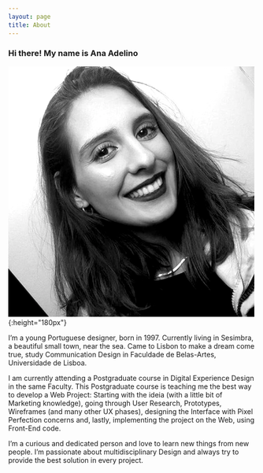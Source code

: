 ```yaml
---
layout: page
title: About
---
```


### Hi there! My name is Ana Adelino

![my face](/assets/images/eu.png){:height="180px"}

I’m a young Portuguese designer, born in 1997. Currently living in Sesimbra, a beautiful small town, near the sea. Came to Lisbon to make a dream come true, study Communication Design in Faculdade de Belas-Artes, Universidade de Lisboa.

I am currently attending a Postgraduate course in Digital Experience Design in the same Faculty. This Postgraduate course is teaching me the best way to develop a Web Project: Starting with the ideia (with a little bit of Marketing knowledge), going through User Research, Prototypes, Wireframes (and many other UX phases), designing the Interface with Pixel Perfection concerns and, lastly, implementing the project on the Web, using Front-End code.

I’m a curious and dedicated person and love to learn new things from new people. I’m passionate about multidisciplinary Design and always try to provide the best solution in every project.